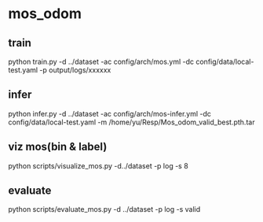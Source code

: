 # mos_odom

## train
python train.py -d ../dataset -ac config/arch/mos.yml -dc config/data/local-test.yaml -p output/logs/xxxxxx

## infer
python infer.py -d ../dataset -ac config/arch/mos-infer.yml -dc config/data/local-test.yaml -m /home/yu/Resp/Mos_odom_valid_best.pth.tar

## viz mos(bin & label)
python scripts/visualize_mos.py -d../dataset -p log -s 8

## evaluate
python scripts/evaluate_mos.py -d ../dataset -p log -s valid